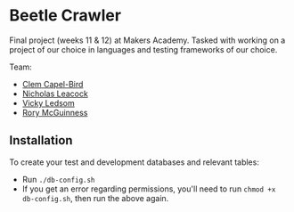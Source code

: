# Beetle Crawler


Final project (weeks 11 & 12) at Makers Academy. Tasked with working on a project of our choice in languages and testing frameworks of our choice.

Team:
- [Clem Capel-Bird](https://github.com/ClemCB)
- [Nicholas Leacock](https://github.com/marudine)
- [Vicky Ledsom](https://github.com/ledleds)
- [Rory McGuinness](https://github.com/rorymcgit)

## Installation

To create your test and development databases and relevant tables:

- Run ```./db-config.sh```
- If you get an error regarding permissions, you'll need to run ```chmod +x db-config.sh```, then run the above again.

